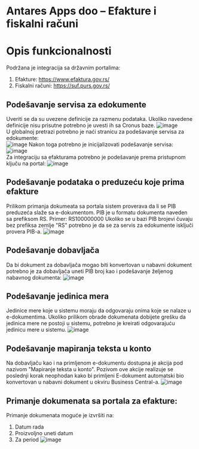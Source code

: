# Antares Apps doo – Efakture i fiskalni računi

# Opis funkcionalnosti
Podržana je integracija sa državnim portalima:
1. Efakture: https://www.efaktura.gov.rs/
1. Fiskalni računi: https://suf.purs.gov.rs/ 

## Podešavanje servisa za edokumente
Uveriti se da su uvezene definicije za razmenu podataka. Ukoliko navedene definicije nisu prisutne potrebno je uvesti ih sa Cronus baze.
![image](https://github.com/user-attachments/assets/57419b62-6321-4db3-b828-3ad203a16ba7)  
U globalnoj pretrazi potrebno je naći stranicu za podešavanje servisa za edokumente:  
![image](https://github.com/user-attachments/assets/44446fef-46c7-4bda-894d-2da5e8f70d57) 
Nakon toga potrebno je inicijalizovati podešavanje servisa:
![image](https://github.com/user-attachments/assets/eb1ed3d4-ddf8-419c-bdb1-aacb91df9dc6)  
Za integraciju sa efakturama potrebno je podešavanje prema pristupnom ključu na portal:
![image](https://github.com/user-attachments/assets/b91823b5-383e-4576-87cf-45139140ed43)  

## Podešavanje podataka o preduzeću koje prima efakture
Prilikom primanja dokumeata sa portala sistem proverava da li se PIB preduzeća slaže sa e-dokumentom. PIB je u formatu dokumenta naveden sa prefiksom RS.
Primer: RS100000000
Ukoliko se u bazi PIB brojevi čuvaju bez prefiksa zemlje "RS" potrebno je da se za servis za edokumente isključi provera PIB-a.
![image](https://github.com/user-attachments/assets/5b130c91-0d39-4e6b-b4b3-196ae27278f8)  

## Podešavanje dobavljača
Da bi dokument za dobavljača mogao biti konvertovan u nabavni dokument potrebno je za dobavljača uneti PIB broj kao i podešavanje željenog nabavnog dokumenta:
![image](https://github.com/user-attachments/assets/e0e1898f-59ea-4d1e-817c-afd7fa0b73bc)  

## Podešavanje jedinica mera
Jedinice mere koje u sistemu moraju da odgovaraju onima koje se nalaze u e-dokumentima. Ukoliko prilikom obrade dokumenata dobijete grešku da jedinica mere ne postoji u sistemu, potrebno je kreirati odgovarajuću jedinicu mere u sistemu.
![image](https://github.com/user-attachments/assets/9ab92194-7db5-44af-891b-db39f590299e)  

## Podešavanje mapiranja teksta u konto
Na dobavljaču kao i na primljenom e-dokumentu dostupna je akcija pod nazivom "Mapiranje teksta u konto". Pozivom ove akcije realizuje se poslednji korak neophodan kako bi primljeni E-dokument automatski bio konvertovan u nabavni dokument u okviru Business Central-a.
![image](https://github.com/user-attachments/assets/2c773615-c993-4f99-90ed-84ec630cc389)  

## Primanje dokumenata sa portala za efakture:
Primanje dokumenata moguće je izvršiti na:
1. Datum rada
2. Proizvoljno uneti datum
3. Za period
![image](https://github.com/user-attachments/assets/f2ef6b53-80d5-46a2-91cf-e3d5114666e4)  




